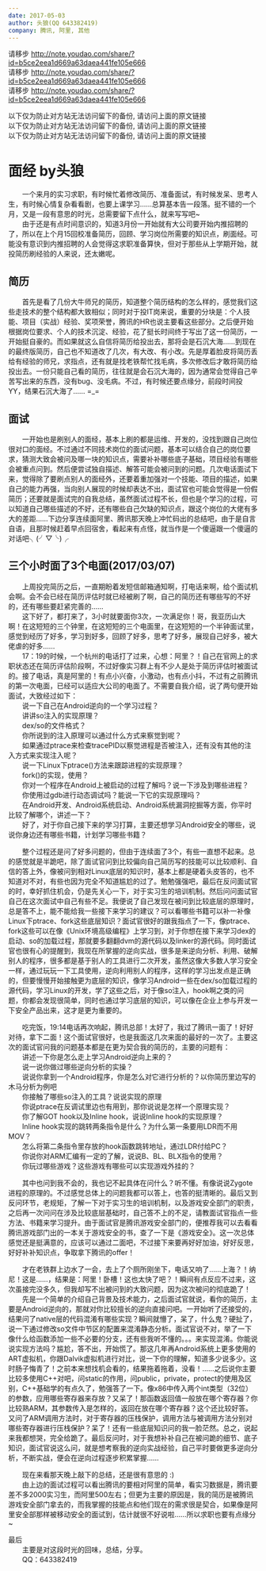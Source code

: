 ```yaml
---
date: 2017-05-03
author: 头狼(QQ 643382419)
company: 腾讯, 阿里, 其他
---
```


请移步 http://note.youdao.com/share/?id=b5ce2eea1d669a63daea441fe105e666  
请移步 http://note.youdao.com/share/?id=b5ce2eea1d669a63daea441fe105e666  
请移步 http://note.youdao.com/share/?id=b5ce2eea1d669a63daea441fe105e666

以下仅为防止对方站无法访问留下的备份, 请访问上面的原文链接  
以下仅为防止对方站无法访问留下的备份, 请访问上面的原文链接  
以下仅为防止对方站无法访问留下的备份, 请访问上面的原文链接

# 面经 **by头狼**

　　一个来月的实习求职，有时候忙着修改简历、准备面试，有时候发呆、思考人生，有时候心情复杂看看剧，也要上课学习……总算基本告一段落。挺不错的一个月，又是一段有意思的时光，总需要留下点什么，就来写写吧~  
　　由于还是有点时间意识的，知道3月份一开始就有大公司要开始内推招聘的了，所以在上个月15回校准备简历，回顾、学习岗位所需要的知识点，刷面经。可能没有意识到内推招聘的人会觉得这求职准备算快，但对于那些从上学期开始，就投简历刷经验的人来说，还太嫩呢。

## 简历

　　首先是看了几份大牛师兄的简历，知道整个简历结构的怎么样的，感觉我们这些走技术的整个结构都大致相似；同时对于投IT岗来说，重要的分块是：个人技能、项目（实战）经验、奖项荣誉，腾讯的HR也说主要看这些部分。之后便开始根据岗位要求、个人的技术沉淀、经验，花了挺长时间终于写出了这一份简历，一开始挺自豪的。而如果就这么自信将简历给投出去，那将会是石沉大海……到现在的最终版简历，自己也不知道改了几次，有大改、有小改。先是厚着脸皮将简历丢给有经验的师兄，求指点，还有就是找老铁帮忙找毛病，多次修改后才敢将简历给投出去。一份只能自己看的简历，往往就是会石沉大海的，因为通常会觉得自己辛苦写出来的东西，没有bug、没毛病。不过，有时候还要点缘分，前段时间投YY，结果石沉大海了…… =_=

## 面试

　　一开始也是刷别人的面经，基本上刷的都是运维、开发的，没找到跟自己岗位很对口的面经。不过通过不同技术岗位的面试问题，基本可以结合自己的岗位要求，猜测大致会被问及哪一块的知识点，需要补补哪些底子基础，项目经验有哪些会被重点问到。然后便尝试独自描述、解答可能会被问到的问题。几次电话面试下来，觉得除了要刷点别人的面经外，还要着重加强对一个技能、项目的描述，如果自己的能力再强，当向别人展现的时候却表达不出，面试官也可能会觉得是一份假简历；还要就是面试完的自我总结，虽然面试过程不长，但也是个学习的过程，可以知道自己哪些描述的不好，还有哪些自己欠缺的知识点，跟这个岗位的大佬有多大的差距……下边分享连续面阿里、腾讯那天晚上冲忙码出的总结吧，由于是自言自语，且那时候赶着早点回宿舍，看起来有点怪，就当作是一个傻逼跟一个傻逼的对话吧╮(╯▽╰)╭

## 三个小时面了3个电面(2017/03/07)

　　上周投完简历之后，一直期盼着发短信邮箱通知啊，打电话来啊，给个面试机会啊。会不会已经在简历评估时就已经被刷了啊，自己的简历还有哪些写的不好的，还有哪些要赶紧完善的……  
　　这下好了，都打来了，3小时就要面你3次，一次满足你！哥，我亚历山大啊！在这短短的三个钟里，在这短短的三个电面里，在这短短的一个半钟面试里，感觉到经历了好多，学习到好多，回顾了好多，思考了好多，展现自己好多，被大佬虐的好多……  
　　17：19的时候，一个杭州的电话打了过来，心想：阿里？！自己在官网上的求职状态还在简历评估阶段啊，不过好像实习群上有不少人是处于简历评估时被面试的。接了电话，真是阿里的！有点小兴奋，小激动，也有点小抖，不过有之前腾讯的第一次电面，已经可以适应大公司的电面了。不需要自我介绍，说了两句便开始面试，大致经过如下：  
　　说一下自己在Android逆向的一个学习过程？  
　　讲讲so注入的实现原理？  
　　dex/so的文件格式？  
　　你所说到的注入原理可以通过什么方式来察觉到呢？  
　　如果通过ptrace来检查tracePID以察觉进程是否被注入，还有没有其他的注入方式来实现注入呢？  
　　说一下Linux下ptrace()方法来跟踪进程的实现原理？  
　　fork()的实现，使用？  
　　你对一个程序在Android上被启动的过程了解吗？说一下涉及到哪些进程？  
　　你使用过gdb进行动态调试吗？能说一下它的实现原理吗？  
　　在Android开发、Android系统启动、Android系统漏洞挖掘等方面，你平时比较了解哪个，讲述一下？  
　　好了，对于你自己接下来的学习打算，主要还想学习Android安全的哪些，说说你身边还有哪些书籍，计划学习哪些书籍？

　　整个过程还是问了好多问题的，但由于连续面了3个，有些一直想不起来。总的感觉就是半跪吧，除了面试官问到比较偏向自己简历写的技能可以比较顺利、自信的答上外，像被问到相对Linux底层的知识时，基本上都是硬着头皮答的，也不知道对不对，有些也因为完全不知道尴尬的过了。勉勉强强吧，最后在反问面试官的时，幸好抓住机会，仍是先关心一下，对于实习生的培训机制。然后问问面试官自己在这次面试中自己有些不足。我便说了自己发现在被问到比较底层的原理时，总是答不上，能不能给我一些接下来学习的建议？可以看哪些书籍可以补一补像Linux下ptrace、fork这些底层知识？面试官很好的跟我指点了一下，像ptrace、fork这些可以在像《Unix环境高级编程》上学习到，对于你想在接下来学习dex的启动、so的加载过程，那就要多翻翻dvm的源代码以及linker的源代码。同时面试官也很有心的提醒到，我现在所掌握的逆向实战，很多是来逆向分析、利用、破解别人的程序，很多都是基于别人的工具进行二次开发，虽然这像大多数人学习安全一样，通过玩玩一下工具使用，逆向利用别人的程序，这样的学习出发点是正确的，但要慢慢开始接触更为底层的知识，像学习Android一些在dex/so加载过程的源代码，学习Linux的开发，学了这些之后，对于像so注入，hook啊之类的问题，你都会发现很简单，同时也通过学习底层的知识，可以像在企业上参与开发一下安全产品出来，这才是更为重要的。

　　吃完饭，19:14电话再次响起，腾讯总部！太好了，我过了腾讯一面了！好好对待，拿下二面！这个面试官很好，也是我面这几次来面的最好的一次了。主要这次的面试官问我的问题基本都是在更为契合我的简历的，主要的问题有：  
　　讲述一下你是怎么走上学习Android逆向上来的？  
　　说一说你做过哪些逆向分析的实操？  
　　说说你拿到一个Android程序，你是怎么对它进行分析的？以你简历里边写的木马分析为例吧  
　　你接触了哪些so注入的工具？说说实现的原理  
　　你说ptrace在反调试里边也有用到，那你说说是怎样一个原理实现？  
　　你了解GOT hook以及Inline hook，说说Inline hook的实现原理？  
　　Inline hook实现的跳转两条指令是什么？为什么第一条要用LDR而不用MOV？  
　　怎么将第二条指令里存放的hook函数跳转地址，通过LDR付给PC？  
　　你说你对ARM汇编有一定的了解，说说B、BL、BLX指令的使用？  
　　你玩过哪些游戏？这些游戏有哪些可以实现游戏外挂的？

　　其中也问到我不会的，我也记不起具体在问什么？听不懂。有像说说Zygote进程的原理的。不过感觉总体上的问题我都可以答上，也答的挺清晰的。最后又到反问环节，老规矩，了解一下对于实习生的培训机制，以及游戏安全部门的职责，之后再一次问问在涉及比较底层基础时，自己答不上的不足，请教面试官指点一些方法、书籍来学习提升。由于面试官是腾讯游戏安全部门的，便推荐我可以去看看腾讯游戏部门出的一本关于游戏安全的书，查了一下是《游戏安全》。这一次总体感觉还是挺满意的，应该可以通过二面吧，不过接下来要再好好加油，好好反思，好好补补知识点，争取拿下腾讯的offer！

　　才在老铁群上边水了一会，去上了个厕所刚坐下，电话又响了……上海？！纳尼！这是……，结果是：阿里！卧槽！这也太快了吧？！瞬间有点反应不过来，这次虽接完没多久，但我却写不出被问到的大致问题，因为这次被问的彻底跪了！  
　　先是一个简单的介绍自己背景及技术能力，之后面试官就说，看你的简历，主要是Android逆向的，那就对你比较擅长的逆向直接问吧。一开始听了还接受的，结果问了native层的代码混淆有哪些实现？瞬间就懵了，呆了，什么鬼？硬扯了，说一下通过修改so文件中节区的配置来混淆静态分析。面试官说不对，举了一下像什么给函数添加一些不必要的分支，还有些我听不懂的。。。来实现混淆。你能说说实现方法吗？尴尬，答不出，开始慌了。那这几年再Android系统上更多使用的ART虚拟机，你跟Dalvik虚拟机进行对比，说一下你的理解，知道多少说多少。这时肠子悔青了！之前本来想找机会看的，结果拖着拖着，没看！……之后说你主要比较多使用C++对吧，问static的作用，问public，private，protect的使用及区别，C++基础学的有点久了，勉强答了一下。像x86中传入两个int类型（32位）的参数，应用哪些寄存器来存放？又呆了！那函数返回值一般放在哪个寄存器？你比较熟ARM，其参数传入是怎样的，返回在放在哪个寄存器？这个还比较好答。又问了ARM调用方法时，对于寄存器的压栈保护，调用方法与被调用方法分别对哪些寄存器进行压栈保护？呆了！还有一些底层知识问的我一脸茫然。总之，说起来我都想哭，完全给跪了。最后反问时，对于我想补补自己在被问跪的细节、底子知识，面试官说这么问，就是想考察我的逆向实战经验，自己平时要做更多逆向分析，不断实战，便会在逆向过程逐步积累掌握……

　　现在来看那天晚上敲下的总结，还是很有意思的 :)  
　　由上边的面试过程可以看出腾讯的要相对阿里的简单，看实习数据是，腾讯要差不多2000实习生，而阿里500左右；但更为主要的原因是，我的简历是被腾讯游戏安全部门拿去的，而我掌握的技能点和他们现在的需求很是契合，如果像是阿里安全部那样被移动安全的面试到，估计就很不好说啦……所以求职也要有点缘分~

最后  
　　主要是对这段时光的回味，总结，分享。  
　　QQ：643382419
